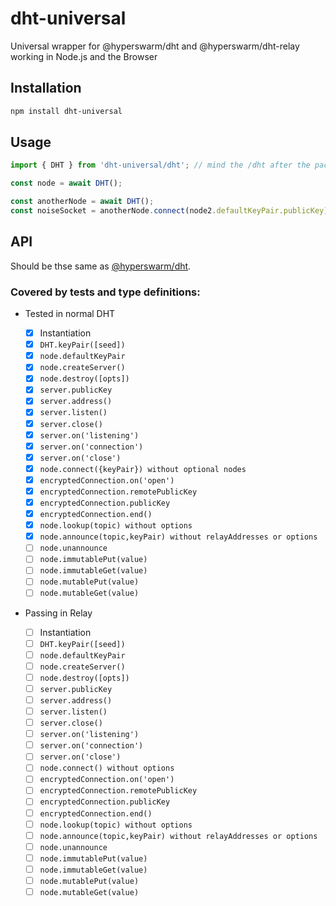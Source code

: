 # dht-universal

Universal wrapper for @hyperswarm/dht and @hyperswarm/dht-relay working in Node.js and the Browser

## Installation

```sh
npm install dht-universal
```

## Usage

```js
import { DHT } from 'dht-universal/dht'; // mind the /dht after the package name

const node = await DHT();

const anotherNode = await DHT();
const noiseSocket = anotherNode.connect(node2.defaultKeyPair.publicKey);
```

## API

Should be thse same as [@hyperswarm/dht](https://github.com/hyperswarm/dht#api).

### Covered by tests and type definitions:

- Tested in normal DHT

  - [x] Instantiation
  - [x] `DHT.keyPair([seed])`
  - [x] `node.defaultKeyPair`
  - [x] `node.createServer()`
  - [x] `node.destroy([opts])`
  - [x] `server.publicKey`
  - [x] `server.address()`
  - [x] `server.listen()`
  - [x] `server.close()`
  - [x] `server.on('listening')`
  - [x] `server.on('connection')`
  - [x] `server.on('close')`
  - [x] `node.connect({keyPair}) without optional nodes`
  - [x] `encryptedConnection.on('open')`
  - [x] `encryptedConnection.remotePublicKey`
  - [x] `encryptedConnection.publicKey`
  - [x] `encryptedConnection.end()`
  - [x] `node.lookup(topic) without options`
  - [x] `node.announce(topic,keyPair) without relayAddresses or options`
  - [ ] `node.unannounce`
  - [ ] `node.immutablePut(value)`
  - [ ] `node.immutableGet(value)`
  - [ ] `node.mutablePut(value)`
  - [ ] `node.mutableGet(value)`

- Passing in Relay

  - [ ] Instantiation
  - [ ] `DHT.keyPair([seed])`
  - [ ] `node.defaultKeyPair`
  - [ ] `node.createServer()`
  - [ ] `node.destroy([opts])`
  - [ ] `server.publicKey`
  - [ ] `server.address()`
  - [ ] `server.listen()`
  - [ ] `server.close()`
  - [ ] `server.on('listening')`
  - [ ] `server.on('connection')`
  - [ ] `server.on('close')`
  - [ ] `node.connect() without options`
  - [ ] `encryptedConnection.on('open')`
  - [ ] `encryptedConnection.remotePublicKey`
  - [ ] `encryptedConnection.publicKey`
  - [ ] `encryptedConnection.end()`
  - [ ] `node.lookup(topic) without options`
  - [ ] `node.announce(topic,keyPair) without relayAddresses or options`
  - [ ] `node.unannounce`
  - [ ] `node.immutablePut(value)`
  - [ ] `node.immutableGet(value)`
  - [ ] `node.mutablePut(value)`
  - [ ] `node.mutableGet(value)`
